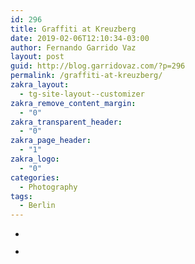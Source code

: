 ```yaml
---
id: 296
title: Graffiti at Kreuzberg
date: 2019-02-06T12:10:34-03:00
author: Fernando Garrido Vaz
layout: post
guid: http://blog.garridovaz.com/?p=296
permalink: /graffiti-at-kreuzberg/
zakra_layout:
  - tg-site-layout--customizer
zakra_remove_content_margin:
  - "0"
zakra_transparent_header:
  - "0"
zakra_page_header:
  - "1"
zakra_logo:
  - "0"
categories:
  - Photography
tags:
  - Berlin
---
```

<ul class="wp-block-gallery columns-2 is-cropped" data-amp-lightbox="true">
  <li class="blocks-gallery-item">
    <figure><img src="https://i1.wp.com/blog.garridovaz.com/wp-content/uploads/2019/02/IMG_3729.jpg?resize=768%2C1024" alt="" data-id="299" data-link="http://blog.garridovaz.com/graffiti-at-kreuzberg/img_3729/" class="wp-image-299" srcset="https://i1.wp.com/blog.garridovaz.com/wp-content/uploads/2019/02/IMG_3729.jpg?resize=768%2C1024 768w, https://i1.wp.com/blog.garridovaz.com/wp-content/uploads/2019/02/IMG_3729.jpg?resize=225%2C300 225w, https://i1.wp.com/blog.garridovaz.com/wp-content/uploads/2019/02/IMG_3729.jpg?w=1624 1624w, https://i1.wp.com/blog.garridovaz.com/wp-content/uploads/2019/02/IMG_3729.jpg?w=2436 2436w" sizes="(max-width: 768px) 100vw, 768px" data-recalc-dims="1" /></figure>
  </li>
  <li class="blocks-gallery-item">
    <figure><img src="https://i1.wp.com/blog.garridovaz.com/wp-content/uploads/2019/02/IMG_2350.jpg?resize=812%2C609" alt="" data-id="301" data-link="http://blog.garridovaz.com/graffiti-at-kreuzberg/img_2350/" class="wp-image-301" srcset="https://i1.wp.com/blog.garridovaz.com/wp-content/uploads/2019/02/IMG_2350.jpg?resize=1024%2C768 1024w, https://i1.wp.com/blog.garridovaz.com/wp-content/uploads/2019/02/IMG_2350.jpg?resize=300%2C225 300w, https://i1.wp.com/blog.garridovaz.com/wp-content/uploads/2019/02/IMG_2350.jpg?resize=768%2C576 768w, https://i1.wp.com/blog.garridovaz.com/wp-content/uploads/2019/02/IMG_2350.jpg?w=1624 1624w, https://i1.wp.com/blog.garridovaz.com/wp-content/uploads/2019/02/IMG_2350.jpg?w=2436 2436w" sizes="(max-width: 812px) 100vw, 812px" data-recalc-dims="1" /></figure>
  </li>
</ul>